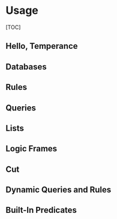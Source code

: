 Usage
=====

[TOC]

## Hello, Temperance
## Databases
## Rules
## Queries
## Lists
## Logic Frames
## Cut
## Dynamic Queries and Rules
## Built-In Predicates
